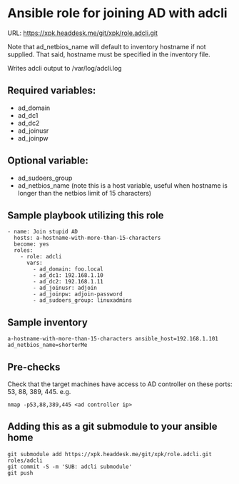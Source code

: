 # Ansible role for joining AD with adcli
URL: https://xpk.headdesk.me/git/xpk/role.adcli.git

Note that ad_netbios_name will default to inventory hostname if not supplied. That said, hostname must be specified in the inventory file.

Writes adcli output to /var/log/adcli.log

## Required variables:
- ad_domain 
- ad_dc1
- ad_dc2
- ad_joinusr
- ad_joinpw

## Optional variable:
- ad_sudoers_group
- ad_netbios_name (note this is a host variable, useful when hostname is longer than the netbios limit of 15 characters)

## Sample playbook utilizing this role
```
- name: Join stupid AD
  hosts: a-hostname-with-more-than-15-characters
  become: yes
  roles:
    - role: adcli
      vars:
        - ad_domain: foo.local
        - ad_dc1: 192.168.1.10
        - ad_dc2: 192.168.1.11
        - ad_joinusr: adjoin
        - ad_joinpw: adjoin-password
        - ad_sudoers_group: linuxadmins
```

## Sample inventory
```
a-hostname-with-more-than-15-characters ansible_host=192.168.1.101 ad_netbios_name=shorterMe
```


## Pre-checks
Check that the target machines have access to AD controller on these ports: 53, 88, 389, 445. e.g.
```
nmap -p53,88,389,445 <ad controller ip>
```


## Adding this as a git submodule to your ansible home
```
git submodule add https://xpk.headdesk.me/git/xpk/role.adcli.git roles/adcli
git commit -S -m 'SUB: adcli submodule'
git push
```
